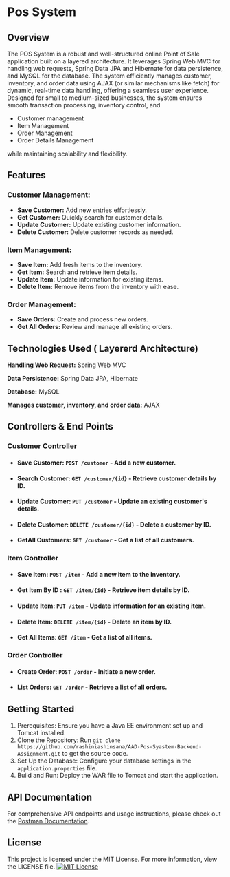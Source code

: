 
# Pos System 

## Overview
The POS System is a robust and well-structured online Point of Sale application built on a layered architecture. It leverages Spring Web MVC for handling web requests, Spring Data JPA and Hibernate for data persistence, and MySQL for the database. The system efficiently manages customer, inventory, and order data using AJAX (or similar mechanisms like fetch) for dynamic, real-time data handling, offering a seamless user experience. Designed for small to medium-sized businesses, the system ensures smooth transaction processing, inventory control, and
- Customer management
- Item Management
- Order Management
- Order Details Management

while maintaining scalability and flexibility.


## Features

### Customer Management:
- **Save Customer:** Add new entries effortlessly.
- **Get Customer:** Quickly search for customer details.
- **Update Customer:** Update existing customer information.
- **Delete Customer:** Delete customer records as needed.

### Item Management:
- **Save Item:** Add fresh items to the inventory.
- **Get Item:** Search and retrieve item details.
- **Update Item:** Update information for existing items.
- **Delete Item:** Remove items from the inventory with ease.

### Order Management:
- **Save Orders:** Create and process new orders.
- **Get All Orders:** Review and manage all existing orders. 

## Technologies Used ( Layererd Architecture)


**Handling Web Request:** Spring Web MVC

**Data Persistence:** Spring Data JPA, Hibernate

**Database:** MySQL

**Manages customer, inventory, and order data:** AJAX

## Controllers & End Points

### Customer Controller
- #### Save Customer: `POST /customer` - Add a new customer.
- #### Search Customer: `GET /customer/{id}` - Retrieve customer details by ID.
- #### Update Customer: `PUT /customer` - Update an existing customer's details.
- #### Delete Customer: `DELETE /customer/{id}` - Delete a customer by ID.
- #### GetAll Customers: `GET /customer` - Get a list of all customers.
### Item Controller
- #### Save Item: `POST /item` - Add a new item to the inventory.
- #### Get Item By ID : `GET /item/{id}` - Retrieve item details by ID.
- #### Update Item: `PUT /item` - Update information for an existing item.
- #### Delete Item: `DELETE /item/{id}` - Delete an item by ID.
- #### Get All Items: `GET /item` - Get a list of all items.
### Order Controller
- #### Create Order: `POST /order` - Initiate a new order.
- #### List Orders: `GET /order` - Retrieve a list of all orders.
## Getting Started

1. Prerequisites: Ensure you have a Java EE environment set up and Tomcat installed.
2. Clone the Repository: Run `git clone https://github.com/rashiniashinsana/AAD-Pos-Syastem-Backend-Assignment.git` to get the source code.
3. Set Up the Database: Configure your database settings in the `application.properties` file.
4. Build and Run: Deploy the WAR file to Tomcat and start the application.
## API Documentation

For comprehensive API endpoints and usage instructions, please check out the [Postman Documentation](https://documenter.getpostman.com/view/36642476/2sAXxV5pbb).
## License

This project is licensed under the MIT License. For more information, view the LICENSE file.
[![MIT License](https://img.shields.io/badge/License-MIT-green.svg)](https://github.com/rashiniashinsana/AAD-Pos-System-Backend-Assignment/blob/30148ed1290500d98e2a584d486eed81fd928505/LICENSE)
